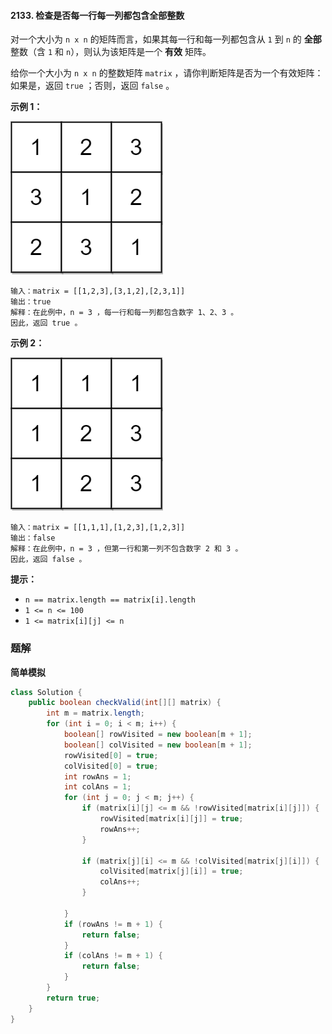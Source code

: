 #### 2133. 检查是否每一行每一列都包含全部整数

对一个大小为 `n x n` 的矩阵而言，如果其每一行和每一列都包含从 `1` 到 `n` 的 **全部** 整数（含 `1` 和 `n`），则认为该矩阵是一个 **有效** 矩阵。

给你一个大小为 `n x n` 的整数矩阵 `matrix` ，请你判断矩阵是否为一个有效矩阵：如果是，返回 `true` ；否则，返回 `false` 。

**示例 1：**

![img](./images/检查是否每一行每一列都包含全部整数/1.jpg)

```shell
输入：matrix = [[1,2,3],[3,1,2],[2,3,1]]
输出：true
解释：在此例中，n = 3 ，每一行和每一列都包含数字 1、2、3 。
因此，返回 true 。
```

**示例 2：**

![img](./images/检查是否每一行每一列都包含全部整数/2.jpg)

```shell
输入：matrix = [[1,1,1],[1,2,3],[1,2,3]]
输出：false
解释：在此例中，n = 3 ，但第一行和第一列不包含数字 2 和 3 。
因此，返回 false 。
```

**提示：**

- `n == matrix.length == matrix[i].length`
- `1 <= n <= 100`
- `1 <= matrix[i][j] <= n`

### 题解

**简单模拟**

```java
class Solution {
    public boolean checkValid(int[][] matrix) {
        int m = matrix.length;
        for (int i = 0; i < m; i++) {
            boolean[] rowVisited = new boolean[m + 1];
            boolean[] colVisited = new boolean[m + 1];
            rowVisited[0] = true;
            colVisited[0] = true;
            int rowAns = 1;
            int colAns = 1;
            for (int j = 0; j < m; j++) {
                if (matrix[i][j] <= m && !rowVisited[matrix[i][j]]) {
                    rowVisited[matrix[i][j]] = true;
                    rowAns++;
                }

                if (matrix[j][i] <= m && !colVisited[matrix[j][i]]) {
                    colVisited[matrix[j][i]] = true;
                    colAns++;
                }

            }
            if (rowAns != m + 1) {
                return false;
            }
            if (colAns != m + 1) {
                return false;
            }
        }
        return true;
    }
}
```

